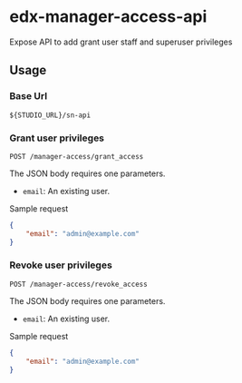 # edx-manager-access-api

Expose API to add grant user staff and superuser privileges

## Usage

### Base Url

`${STUDIO_URL}/sn-api`

### Grant user privileges

`POST /manager-access/grant_access`

The JSON body requires one parameters.

-   `email`: An existing user.

Sample request

```json
{
    "email": "admin@example.com"
}
```

### Revoke user privileges

`POST /manager-access/revoke_access`

The JSON body requires one parameters.

-   `email`: An existing user.

Sample request

```json
{
    "email": "admin@example.com"
}
```
